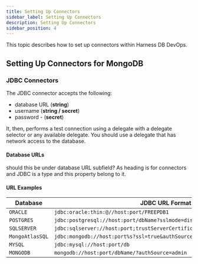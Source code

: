 ```yaml
---
title: Setting Up Connectors
sidebar_label: Setting Up Connectors
description: Setting Up Connectors 
sidebar_position: 4
---
```


This topic describes how to set up connectors within Harness DB DevOps. 

## Setting Up Connectors for MongoDB


### JDBC Connectors

The JDBC connector accepts the following:

 - database URL (**string**)
 - username  (**string / secret**)
 - password - (**secret**)

It, then, performs a test connection using a delegate with a delegate selector or any available delegate. You should use a delegate that has network access to the database.

#### Database URLs

should this be under database URL subfield? As heading is for connectors and JDBC is a type and this property belong to it.

#### URL Examples

| Database | JDBC URL Format |
|------------------|------------------------------------------------------|
| `ORACLE` | `jdbc:oracle:thin:@//host:port/FREEPDB1` | 
| `POSTGRES` | `jdbc:postgresql://host:port/dbName?sslmode=disable` |
| `SQLSERVER` | `jdbc:sqlserver://host:port;trustServerCertificate=true;databaseName=master` | 
| `MongoAtlasSQL` | `jdbc:mongodb://host:port%s?ssl=true&authSource=admin` |
| `MYSQL` | `jdbc:mysql://host:port/db` |
| `MONGODB` | `mongodb://host:port/dbName/?authSource=admin` |
